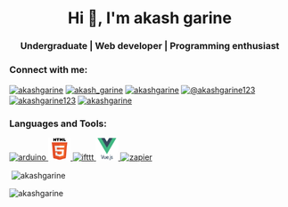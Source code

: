  <h1 align="center">Hi 👋, I'm akash garine</h1>
<h3 align="center">Undergraduate | Web developer | Programming enthusiast</h3>

<h3 align="left">Connect with me:</h3>
<p align="left">
<a href="https://linkedin.com/in/akashgarine" target="blank"><img align="center" src="https://raw.githubusercontent.com/rahuldkjain/github-profile-readme-generator/master/src/images/icons/Social/linked-in-alt.svg" alt="akashgarine" height="30" width="40" /></a>
<a href="https://instagram.com/akash_garine" target="blank"><img align="center" src="https://raw.githubusercontent.com/rahuldkjain/github-profile-readme-generator/master/src/images/icons/Social/instagram.svg" alt="akash_garine" height="30" width="40" /></a>
<a href="https://www.codechef.com/users/akashgarine" target="blank"><img align="center" src="https://cdn.jsdelivr.net/npm/simple-icons@3.1.0/icons/codechef.svg" alt="akashgarine" height="30" width="40" /></a>
<a href="https://www.hackerrank.com/@akashgarine123" target="blank"><img align="center" src="https://raw.githubusercontent.com/rahuldkjain/github-profile-readme-generator/master/src/images/icons/Social/hackerrank.svg" alt="@akashgarine123" height="30" width="40" /></a>
<a href="https://codeforces.com/profile/akashgarine123" target="blank"><img align="center" src="https://raw.githubusercontent.com/rahuldkjain/github-profile-readme-generator/master/src/images/icons/Social/codeforces.svg" alt="akashgarine123" height="30" width="40" /></a>
<a href="https://www.leetcode.com/akashgarine" target="blank"><img align="center" src="https://raw.githubusercontent.com/rahuldkjain/github-profile-readme-generator/master/src/images/icons/Social/leet-code.svg" alt="akashgarine" height="30" width="40" /></a>
</p>

<h3 align="left">Languages and Tools:</h3>
<p align="left"> <a href="https://www.arduino.cc/" target="_blank" rel="noreferrer"> <img src="https://cdn.worldvectorlogo.com/logos/arduino-1.svg" alt="arduino" width="40" height="40"/> </a> <a href="https://www.w3.org/html/" target="_blank" rel="noreferrer"> <img src="https://raw.githubusercontent.com/devicons/devicon/master/icons/html5/html5-original-wordmark.svg" alt="html5" width="40" height="40"/> </a> <a href="https://ifttt.com/" target="_blank" rel="noreferrer"> <img src="https://www.vectorlogo.zone/logos/ifttt/ifttt-ar21.svg" alt="ifttt" width="40" height="40"/> </a> <a href="https://vuejs.org/" target="_blank" rel="noreferrer"> <img src="https://raw.githubusercontent.com/devicons/devicon/master/icons/vuejs/vuejs-original-wordmark.svg" alt="vuejs" width="40" height="40"/> </a> <a href="https://zapier.com" target="_blank" rel="noreferrer"> <img src="https://www.vectorlogo.zone/logos/zapier/zapier-icon.svg" alt="zapier" width="40" height="40"/> </a> </p>

<p>&nbsp;<img align="center" src="https://github-readme-stats.vercel.app/api?username=akashgarine&show_icons=true&locale=en" alt="akashgarine" /></p>

<p><img align="center" src="https://github-readme-streak-stats.herokuapp.com/?user=akashgarine&" alt="akashgarine" /></p>
